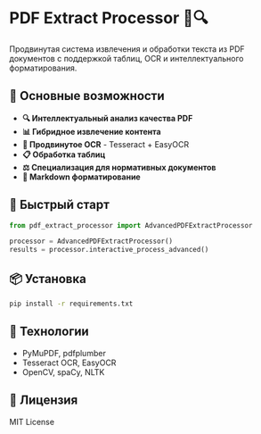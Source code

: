 # PDF Extract Processor 📄🔍

Продвинутая система извлечения и обработки текста из PDF документов с поддержкой таблиц, OCR и интеллектуального форматирования.

## 🎯 Основные возможности

- **🔍 Интеллектуальный анализ качества PDF**
- **📊 Гибридное извлечение контента** 
- **🧠 Продвинутое OCR** - Tesseract + EasyOCR
- **📋 Обработка таблиц**
- **⚖️ Специализация для нормативных документов**
- **📝 Markdown форматирование**

## 🚀 Быстрый старт

```python
from pdf_extract_processor import AdvancedPDFExtractProcessor

processor = AdvancedPDFExtractProcessor()
results = processor.interactive_process_advanced()
```

## 📦 Установка

```bash
pip install -r requirements.txt
```

## 🔧 Технологии

- PyMuPDF, pdfplumber
- Tesseract OCR, EasyOCR
- OpenCV, spaCy, NLTK

## 📄 Лицензия

MIT License
